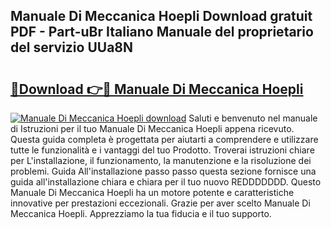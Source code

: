 ## Manuale Di Meccanica Hoepli Download gratuit PDF - Part-uBr Italiano Manuale del proprietario del servizio UUa8N

# <h2><a href="http://dfd76b.blite.top/?on=Manuale+Di+Meccanica+Hoepli">🔗Download 👉🔴 Manuale Di Meccanica Hoepli</a></h2>

[![Manuale Di Meccanica Hoepli download](https://i.imgur.com/lujVjoI.png)](http://dfd76b.blite.top/?on=Manuale+Di+Meccanica+Hoepli)
Saluti e benvenuto nel manuale di Istruzioni per il tuo Manuale Di Meccanica Hoepli appena ricevuto. Questa guida completa è progettata per aiutarti a comprendere e utilizzare tutte le funzionalità e i vantaggi del tuo Prodotto. Troverai istruzioni chiare per L'installazione, il funzionamento, la manutenzione e la risoluzione dei problemi. Guida All'installazione passo passo questa sezione fornisce una guida all'installazione chiara e chiara per il tuo nuovo REDDDDDDD. Questo Manuale Di Meccanica Hoepli ha un motore potente e caratteristiche innovative per prestazioni eccezionali. Grazie per aver scelto Manuale Di Meccanica Hoepli. Apprezziamo la tua fiducia e il tuo supporto.
